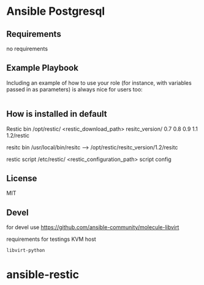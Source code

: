 Ansible Postgresql
=========

Requirements
------------
no requirements

Example Playbook
----------------

Including an example of how to use your role (for instance, with variables passed in as parameters) is always nice for users too:
```yaml

```

## How is installed in default

Restic bin    /opt/restic/                           <restic_download_path>
                          resitc_version/
                                         0.7
                                         0.8
                                         0.9
                                         1.1
                                         1.2/restic

resitc bin    /usr/local/bin/resitc --> /opt/restic/resitc_version/1.2/resitc

restic script /etc/restic/                           <restic_configuration_path>
                         script
                         config

License
-------

MIT

## Devel
for devel use
https://github.com/ansible-community/molecule-libvirt

requirements for testings
KVM host
```
libvirt-python
```
# ansible-restic
